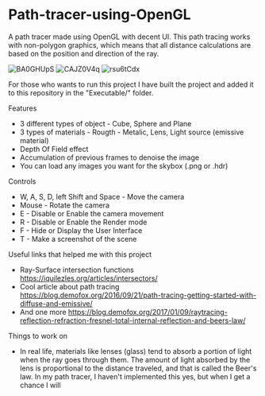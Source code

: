 # Path-tracer-using-OpenGL

A path tracer made using OpenGL with decent UI. This path tracing works with non-polygon graphics, which means that all distance calculations are based on the position and direction of the ray.


![BA0GHUpS](https://github.com/Eduard0110/Path-tracer-using-OpenGL/assets/120855690/a2ac6c3e-0641-4897-b8e5-d5121087f831)
![CAJZ0V4q](https://github.com/Eduard0110/Path-tracer-using-OpenGL/assets/120855690/fbcd8508-6409-437a-94cd-ba0d8986d5da)
![rsu6tCdx](https://github.com/Eduard0110/Path-tracer-using-OpenGL/assets/120855690/f21eb4d4-a7df-4af5-8363-63ea44306c0d)


For those who wants to run this project I have built the project and added it to this repository in the "Executable/" folder.


Features
* 3 different types of object - Cube, Sphere and Plane
* 3 types of materials - Rougth - Metalic, Lens, Light source (emissive material)
* Depth Of Field effect
* Accumulation of previous frames to denoise the image
* You can load any images you want for the skybox (.png or .hdr)


Controls
* W, A, S, D, left Shift and Space - Move the camera
* Mouse - Rotate the camera
* E - Disable or Enable the camera movement
* R - Disable or Enable the Render mode
* F - Hide or Display the User Interface
* T - Make a screenshot of the scene


Useful links that helped me with this project
* Ray-Surface intersection functions https://iquilezles.org/articles/intersectors/
* Cool article about path tracing https://blog.demofox.org/2016/09/21/path-tracing-getting-started-with-diffuse-and-emissive/
* And one more https://blog.demofox.org/2017/01/09/raytracing-reflection-refraction-fresnel-total-internal-reflection-and-beers-law/


Things to work on
* In real life, materials like lenses (glass) tend to absorb a portion of light when the ray goes through them. The amount of light absorbed by the lens is proportional to the distance traveled, and that is called the Beer's law. In my path tracer, I haven't implemented this yes, but when I get a chance I will

